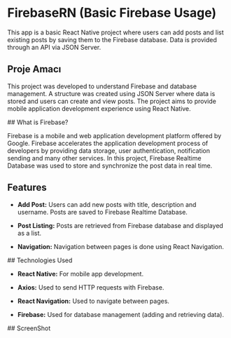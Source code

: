 # FirebaseRN (Basic Firebase Usage)

This app is a basic React Native project where users can add posts and list existing posts by saving them to the Firebase database. Data is provided through an API via JSON Server.

## Proje Amacı

This project was developed to understand Firebase and database management. A structure was created using JSON Server where data is stored and users can create and view posts. The project aims to provide mobile application development experience using React Native.

## What is Firebase?

Firebase is a mobile and web application development platform offered by Google. Firebase accelerates the application development process of developers by providing data storage, user authentication, notification sending and many other services. In this project, Firebase Realtime Database was used to store and synchronize the post data in real time.

## Features

- **Add Post:** Users can add new posts with title, description and username. Posts are saved to Firebase Realtime Database.

- **Post Listing:** Posts are retrieved from Firebase database and displayed as a list.

- **Navigation:** Navigation between pages is done using React Navigation.

## Technologies Used

- **React Native:** For mobile app development.

- **Axios:** Used to send HTTP requests with Firebase.

- **React Navigation:** Used to navigate between pages.

- **Firebase:** Used for database management (adding and retrieving data).

## ScreenShot
